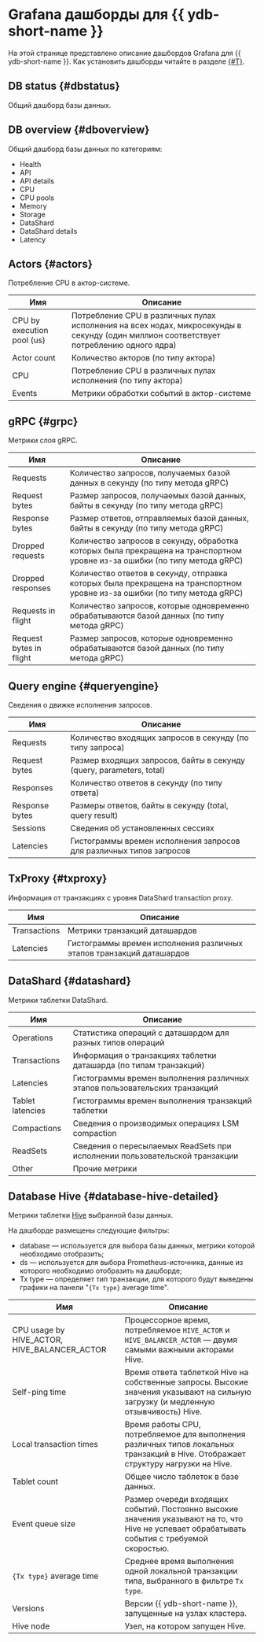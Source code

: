 # Grafana дашборды для {{ ydb-short-name }}

На этой странице представлено описание дашбордов Grafana для {{ ydb-short-name }}. Как установить дашборды читайте в разделе [{#T}](../../../devops/observability/monitoring.md#prometheus-grafana).

## DB status {#dbstatus}

Общий дашборд базы данных.

## DB overview {#dboverview}

Общий дашборд базы данных по категориям:

- Health
- API
- API details
- CPU
- CPU pools
- Memory
- Storage
- DataShard
- DataShard details
- Latency

## Actors {#actors}

Потребление CPU в актор-системе.

| Имя | Описание |
|---|---|
| CPU by execution pool (us) | Потребление CPU в различных пулах исполнения на всех нодах, микросекунды в секунду (один миллион соответствует потреблению одного ядра) |
| Actor count | Количество акторов (по типу актора) |
| CPU | Потребление CPU в различных пулах исполнения (по типу актора) |
| Events | Метрики обработки событий в актор-системе |

## gRPC {#grpc}

Метрики слоя gRPC.

| Имя | Описание |
|---|---|
| Requests | Количество запросов, получаемых базой данных в секунду (по типу метода gRPC) |
| Request bytes | Размер запросов, получаемых базой данных, байты в секунду (по типу метода gRPC) |
| Response bytes | Размер ответов, отправляемых базой данных, байты в секунду (по типу метода gRPC) |
| Dropped requests | Количество запросов в секунду, обработка которых была прекращена на транспортном уровне из-за ошибки (по типу метода gRPC) |
| Dropped responses | Количество ответов в секунду, отправка которых была прекращена на транспортном уровне из-за ошибки (по типу метода gRPC) |
| Requests in flight | Количество запросов, которые одновременно обрабатываются базой данных (по типу метода gRPC) |
| Request bytes in flight | Размер запросов, которые одновременно обрабатываются базой данных (по типу метода gRPC) |

## Query engine {#queryengine}

Сведения о движке исполнения запросов.

| Имя | Описание |
|---|---|
| Requests | Количество входящих запросов в секунду (по типу запроса) |
| Request bytes | Размер входящих запросов, байты в секунду (query, parameters, total) |
| Responses | Количество ответов в секунду (по типу ответа) |
| Response bytes | Размеры ответов, байты в секунду (total, query result) |
| Sessions | Сведения об установленных сессиях |
| Latencies | Гистограммы времен исполнения запросов для различных типов запросов |

## TxProxy {#txproxy}

Информация от транзакциях с уровня DataShard transaction proxy.

| Имя | Описание |
|---|---|
| Transactions | Метрики транзакций даташардов |
| Latencies | Гистограммы времен исполнения различных этапов транзакций даташардов |

## DataShard {#datashard}

Метрики таблетки DataShard.

| Имя | Описание |
|---|---|
| Operations | Статистика операций с даташардом для разных типов операций |
| Transactions | Информация о транзакциях таблетки даташарда (по типам транзакций) |
| Latencies | Гистограммы времен выполнения различных этапов пользовательских транзакций |
| Tablet latencies | Гистограммы времен выполнения транзакций таблетки |
| Compactions | Сведения о производимых операциях LSM compaction |
| ReadSets | Сведения о пересылаемых ReadSets при исполнении пользовательской транзакции |
| Other | Прочие метрики |

## Database Hive {#database-hive-detailed}

Метрики таблетки [Hive](../../../contributor/hive.md) выбранной базы данных.

На дашборде размещены следующие фильтры:

* database — используется для выбора базы данных, метрики которой необходимо отобразить;
* ds — используется для выбора Prometheus-источника, данные из которого необходимо отобразить на дашборде;
* Tx type — определяет тип транзакции, для которого будут выведены графики на панели "`{Tx type}` average time".

| Имя | Описание |
|---|---|
| CPU usage by HIVE_ACTOR, HIVE_BALANCER_ACTOR | Процессорное время, потребляемое `HIVE_ACTOR` и `HIVE_BALANCER_ACTOR` — двумя самыми важными акторами Hive. |
| Self-ping time | Время ответа таблеткой Hive на собственные запросы. Высокие значения указывают на сильную загрузку (и медленную отзывчивость) Hive. |
| Local transaction times | Время работы CPU, потребляемое для выполнения различных типов локальных транзакций в Hive. Отображает структуру нагрузки на Hive. |
| Tablet count | Общее число таблеток в базе данных. |
| Event queue size | Размер очереди входящих событий. Постоянно высокие значения указывают на то, что Hive не успевает обрабатывать события с требуемой скоростью. |
| `{Tx type}` average time | Среднее время выполнения одной локальной транзакции типа, выбранного в фильтре `Tx type`. |
| Versions | Версии {{ ydb-short-name }}, запущенные на узлах кластера. |
| Hive node | Узел, на котором запущен Hive. |
